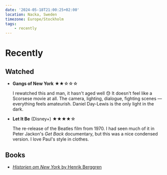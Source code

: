 ```yaml
---
date: '2024-05-18T21:00:25+02:00'
location: Nacka, Sweden
timezone: Europe/Stockholm
tags:
    - recently
---
```

# Recently

## Watched

- **Gangs of New York** ★★☆☆☆

  I rewatched this and man, it hasn't aged well 😓 It doesn't feel like a Scorsese movie at all. The camera, lighting,
  dialogue, fighting scenes — everything feels amateurish. Daniel Day-Lewis is the only light in the dark.

- **Let It Be** (Disney+) ★★★★☆

  The re-release of the Beatles film from 1970. I had seen much of it in Peter Jackon's *Get Back* documentary, but
  this was a nice condensed version. I love Paul's style in clothes.

## Books

- [_Historien om New York_ by Henrik Berggren](/reading/historien-om-new-york)
